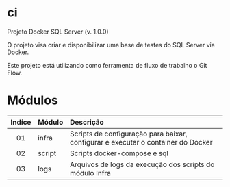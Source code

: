 # ci

Projeto Docker SQL Server (v. 1.0.0)

O projeto visa criar e disponibilizar uma base de testes do SQL Server via Docker.

Este projeto está utilizando como ferramenta de fluxo de trabalho o Git Flow.
# Módulos

|Indíce|Módulo|Descrição|
|:--:|:--|:--|
|01|infra|Scripts de configuração para baixar, configurar e executar o container do Docker|
|02|script|Scripts docker-compose e sql|
|03|logs|Arquivos de logs da execução dos scripts do módulo Infra|
